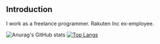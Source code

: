 ## Introduction

I work as a freelance programmer. 
Rakuten Inc ex-employee.

![Anurag's GitHub stats](https://github-readme-stats.vercel.app/api?username=makoto-developer&count_private=true)
[![Top Langs](https://github-readme-stats.vercel.app/api/top-langs/?username=makoto-developer&layout=compact)](https://github.com/anuraghazra/github-readme-stats)
